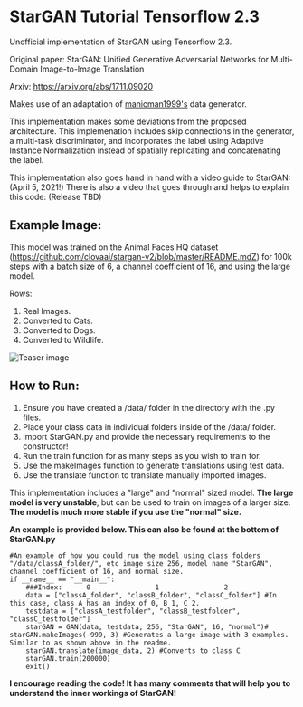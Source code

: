 # StarGAN Tutorial Tensorflow 2.3

Unofficial implementation of StarGAN using Tensorflow 2.3.

Original paper: StarGAN: Unified Generative Adversarial Networks for Multi-Domain Image-to-Image Translation

Arxiv: https://arxiv.org/abs/1711.09020

Makes use of an adaptation of [manicman1999's](https://github.com/manicman1999/) data generator.

This implementation makes some deviations from the proposed architecture.  This implemenation includes skip connections in the generator, a multi-task discriminator, and incorporates the label using Adaptive Instance Normalization instead of spatially replicating and concatenating the label.

This implementation also goes hand in hand with a video guide to StarGAN: (April 5, 2021!)
There is also a video that goes through and helps to explain this code: (Release TBD)


## Example Image:
This model was trained on the Animal Faces HQ dataset (https://github.com/clovaai/stargan-v2/blob/master/README.mdZ) for 100k steps with a batch size of 6, a channel coefficient of 16, and using the large model.

Rows:
1. Real Images.
2. Converted to Cats.
3. Converted to Dogs.
4. Converted to Wildlife.

![Teaser image](./100000.png)

## How to Run:
1. Ensure you have created a /data/ folder in the directory with the .py files.
2. Place your class data in individual folders inside of the /data/ folder.
3. Import StarGAN.py and provide the necessary requirements to the constructor!
4. Run the train function for as many steps as you wish to train for.
5. Use the makeImages function to generate translations using test data.
6. Use the translate function to translate manually imported images.

This implementation includes a "large" and "normal" sized model.  **The large model is very unstable**, but can be used to train on images of a larger size.  **The model is much more stable if you use the "normal" size.**

**An example is provided below.  This can also be found at the bottom of StarGAN.py**

```
#An example of how you could run the model using class folders "/data/classA_folder/", etc image size 256, model name "StarGAN", channel coefficient of 16, and normal size.
if __name__ == "__main__":
    ###Index:      0                1                2
    data = ["classA_folder", "classB_folder", "classC_folder"] #In this case, class A has an index of 0, B 1, C 2.
    testdata = ["classA_testfolder", "classB_testfolder", "classC_testfolder"]
    starGAN = GAN(data, testdata, 256, "StarGAN", 16, "normal")#    starGAN.makeImages(-999, 3) #Generates a large image with 3 examples.  Similar to as shown above in the readme.
    starGAN.translate(image_data, 2) #Converts to class C
    starGAN.train(200000)
    exit()
```

**I encourage reading the code!  It has many comments that will help you to understand the inner workings of StarGAN!**

